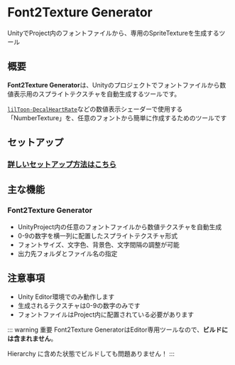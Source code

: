 # Font2Texture Generator

UnityでProject内のフォントファイルから、専用のSpriteTextureを生成するツール

## 概要

**Font2Texture Generator**は、Unityのプロジェクトでフォントファイルから数値表示用のスプライトテクスチャを自動生成するツールです。

[`lilToon-DecalHeartRate`](../lildhr/dhr_index)などの数値表示シェーダーで使用する「NumberTexture」を、任意のフォントから簡単に作成するためのツールです

## セットアップ
### [詳しいセットアップ方法はこちら](../f2t/f2t_setup)

## 主な機能

### Font2Texture Generator
- UnityProject内の任意のフォントファイルから数値テクスチャを自動生成
- 0-9の数字を横一列に配置したスプライトテクスチャ形式
- フォントサイズ、文字色、背景色、文字間隔の調整が可能
- 出力先フォルダとファイル名の指定

## 注意事項

- Unity Editor環境でのみ動作します
- 生成されるテクスチャは0-9の数字のみです
- フォントファイルはProject内に配置されている必要があります

::: warning 重要
Font2Texture GeneratorはEditor専用ツールなので、**ビルドには含まれません**。

Hierarchy に含めた状態でビルドしても問題ありません！
:::